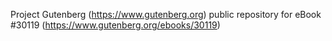 Project Gutenberg (https://www.gutenberg.org) public repository for eBook #30119 (https://www.gutenberg.org/ebooks/30119)
